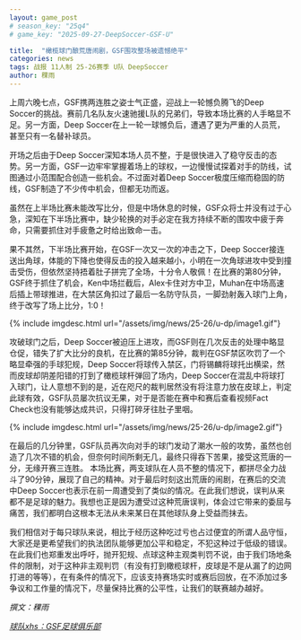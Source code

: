 ```yaml
---
layout: game_post
# season_key: "25q4"
# game_key: "2025-09-27-DeepSoccer-GSF-U"

title:  "橄榄球门酿荒唐闹剧，GSF围攻整场被遗憾绝平"
categories: news
tags: 战报 11人制 25-26赛季 U队 DeepSoccer
author: 稞雨
---
```


上周六晚七点，GSF携两连胜之姿士气正盛，迎战上一轮憾负腾飞的Deep Soccer的挑战。赛前几名队友火速驰援L队的兄弟们，导致本场比赛的人手略显不足。另一方面，Deep Soccer在上一轮一球憾负后，遭遇了更为严重的人员荒，甚至只有一名替补球员。

开场之后由于Deep Soccer深知本场人员不整，于是很快进入了稳守反击的态势。另一方面，GSF一边牢牢掌握着场上的球权，一边慢慢试探着对手的防线，试图通过小范围配合创造一些机会。不过面对着Deep Soccer极度压缩而稳固的防线，GSF制造了不少传中机会，但都无功而返。

虽然在上半场比赛未能改写比分，但是中场休息的时候，GSF众将士并没有过于心急，深知在下半场比赛中，缺少轮换的对手必定在我方持续不断的围攻中疲于奔命，只需要抓住对手疲惫之时给出致命一击。

果不其然，下半场比赛开始，在GSF一次又一次的冲击之下，Deep Soccer接连送出角球，体能的下降也使得反击的投入越来越小，小明在一次角球进攻中受到撞击受伤，但依然坚持捂着肚子拼完了全场，十分令人敬佩！在比赛的第80分钟，GSF终于抓住了机会，Ken中场拦截后，Alex卡住对方中卫，Muhan在中场高速后插上带球推进，在大禁区角扣过了最后一名防守队员，一脚劲射轰入球门上角，终于改写了场上比分，1:0！

{% include imgdesc.html url="/assets/img/news/25-26/u-dp/image1.gif"}

攻破球门之后，Deep Soccer被迫压上进攻，而GSF则在几次反击的处理中略显仓促，错失了扩大比分的良机，在比赛的第85分钟，裁判在GSF禁区吹罚了一个略显牵强的手球犯规，Deep Soccer将球传入禁区，门将锡麟将球托出横梁，然而皮球却阴差阳错的打到了橄榄球杆弹回了场内，Deep Soccer在混乱中将球打入球门，让人意想不到的是，近在咫尺的裁判居然没有将注意力放在皮球上，判定此球有效，GSF队员屡次抗议无果，对于是否能在赛中和赛后查看视频Fact Check也没有能够达成共识，只得打碎牙往肚子里咽。

{% include imgdesc.html url="/assets/img/news/25-26/u-dp/image2.gif"}

在最后的几分钟里，GSF队员再次向对手的球门发动了潮水一般的攻势，虽然也创造了几次不错的机会，但奈何时间所剩无几，最终只得吞下苦果，接受这荒唐的一分，无缘开赛三连胜。
本场比赛，两支球队在人员不整的情况下，都拼尽全力战斗了90分钟，展现了自己的精神。对于最后时刻这出荒唐的闹剧，在赛后的交流中Deep Soccer也表示在前一周遭受到了类似的情况。在此我们想说，误判从来都不是足球的魅力。我想也正是因为遭受过这种荒唐误判，体会过它带来的委屈与痛苦，我们都明白这根本无法从未来某日在其他球队身上受益而抹去。

我们相信对于每只球队来说，相比于经历这种吃过亏也占过便宜的所谓人品守恒，大家还是更希望我们的执法团队能够更加公平和稳定，不犯这种过于低级的错误。在此我们也郑重发出呼吁，抛开犯规、点球这种主观类判罚不说，由于我们场地条件的限制，对于这种非主观判罚（有没有打到橄榄球杆，皮球是不是从漏了的边网打进的等等），在有条件的情况下，应该支持赛场实时或赛后回放，在不添加过多争议和工作量的情况下，尽量保持比赛的公平性，让我们的联赛越办越好。

*撰文：稞雨*

[*球队xhs：GSF足球俱乐部*](https://www.xiaohongshu.com/user/profile/61dfc801000000001000bfa6)
